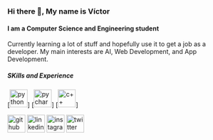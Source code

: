 ### Hi there 👋, My name is Víctor
#### I am a Computer Science and Engineering student

Currently learning a lot of stuff and hopefully use it to get a job as a developer. My main interests are AI, Web Development, and App Development.

##### SKills and Experience
[<img src='https://www.google.com/url?sa=i&url=https%3A%2F%2Fes.wikipedia.org%2Fwiki%2FArchivo%3APython-logo-notext.svg&psig=AOvVaw0CQZOnGbXmLVSbiTBJTXMh&ust=1644954575332000&source=images&cd=vfe&ved=0CAsQjRxqFwoTCIDgqrv7__UCFQAAAAAdAAAAABAD' alt='python' height='40'>]  [<img src='https://www.google.com/url?sa=i&url=https%3A%2F%2Fcommons.wikimedia.org%2Fwiki%2FFile%3APyCharm_Icon.svg&psig=AOvVaw33jo5zSQv6qRBFl4xcCFCj&ust=1644954607884000&source=images&cd=vfe&ved=0CAsQjRxqFwoTCPiahMv7__UCFQAAAAAdAAAAABAD![image](https://user-images.githubusercontent.com/75833066/153935998-d0b3d8fa-5b3f-410f-b7a0-6647407d6395.png)
' alt='pycharm' height='40'>]  [<img src='https://www.google.com/url?sa=i&url=https%3A%2F%2Fes.m.wikipedia.org%2Fwiki%2FArchivo%3AISO_C%252B%252B_Logo.svg&psig=AOvVaw1Hz6Gn7Vx-M6II_R9IoHlD&ust=1644954671811000&source=images&cd=vfe&ved=0CAsQjRxqFwoTCICqr-n7__UCFQAAAAAdAAAAABAJ![image](https://user-images.githubusercontent.com/75833066/153936133-d4cc2103-35c8-4bf0-9809-8d84ad56eda1.png)
' alt='c++' height='40'>]




[<img src='https://cdn.jsdelivr.net/npm/simple-icons@3.0.1/icons/github.svg' alt='github' height='40'>](https://github.com/victorvalchez)  [<img src='https://cdn.jsdelivr.net/npm/simple-icons@3.0.1/icons/linkedin.svg' alt='linkedin' height='40'>](https://www.linkedin.com/in/victorvalchez/)  [<img src='https://cdn.jsdelivr.net/npm/simple-icons@3.0.1/icons/instagram.svg' alt='instagram' height='40'>](https://www.instagram.com/victorvalchez/)  [<img src='https://cdn.jsdelivr.net/npm/simple-icons@3.0.1/icons/twitter.svg' alt='twitter' height='40'>](https://twitter.com/victorvalchez)  


